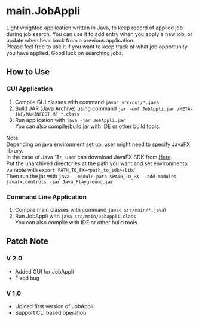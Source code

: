 # main.JobAppli
Light weighted application written in Java, to keep record of applied job during job search. You can use it to add entry when you apply a new job, or update when hear back from a previous application.\
Please feel free to use it if you want to keep track of what job opportunity you have applied. Good luck on searching jobs.

## How to Use
### GUI Application
1. Compile GUI classes with command `javac src/gui/*.java`
2. Build JAR (Java Archive) using command `jar -cmf JobAppli.jar /META-INF/MANINFEST.MF *.class`
3. Run application with `java -jar JobAppli.jar`\
You can also compile/build jar with IDE or other build tools.
   
Note:\
Depending on java environment set up, user might need to specify JavaFX library.\
In the case of Java 11+, user can download JavaFX SDK from [Here](https://gluonhq.com/products/javafx/).
\
Put the unarchived directories at the path you want and set environmental variable with `export PATH_TO_FX=<path_to_sdk>/lib/`\
Then run the jar with `java --module-path $PATH_TO_FX --add-modules javafx.controls -jar Java_Playground.jar`

### Command Line Application
1. Compile main classes with command `javac src/main/*.java`\
2. Run JobAppli with `java src/main/JobAppli.class`\
You can also compile with IDE or other build tools.

## Patch Note
### V 2.0
- Added GUI for JobAppli
- Fixed bug

### V 1.0
- Upload first version of JobAppli
- Support CLI based operation